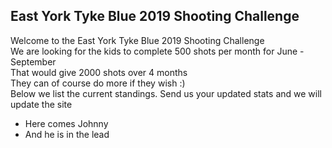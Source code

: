 ## East York Tyke Blue 2019 Shooting Challenge

Welcome to the East York Tyke Blue 2019 Shooting Challenge  
We are looking for the kids to complete 500 shots per month for June - September  
That would give 2000 shots over 4 months  
They can of course do more if they wish :)  
Below we list the current standings. Send us your updated stats and we will update the site

* Here comes Johnny
* And he is in the lead